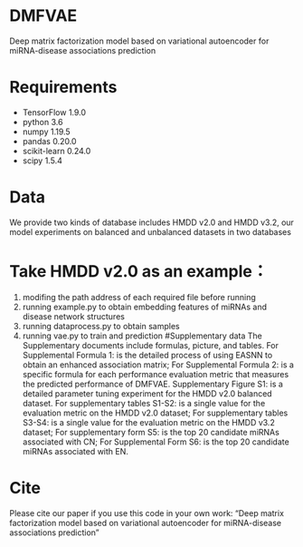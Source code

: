 # DMFVAE
Deep matrix factorization model based on variational autoencoder for miRNA-disease associations prediction

# Requirements
* TensorFlow 1.9.0
* python 3.6
* numpy 1.19.5
* pandas 0.20.0
* scikit-learn 0.24.0
* scipy 1.5.4

# Data
We provide two kinds of database includes HMDD v2.0 and HMDD v3.2, our model experiments on balanced and unbalanced datasets in two databases

# Take HMDD v2.0 as an example：
1. modifing the path address of each required file before running
2. running example.py to obtain embedding features of miRNAs and disease network structures 
1. running dataprocess.py to obtain samples
2. running vae.py to train and prediction
#Supplementary data
The Supplementary documents include formulas, picture, and tables.  For Supplemental Formula 1: is the detailed process of using EASNN to obtain an enhanced association matrix; For Supplemental Formula 2: is a specific formula for each performance evaluation metric that measures the predicted performance of DMFVAE. Supplementary Figure S1: is a detailed parameter tuning experiment for the HMDD v2.0 balanced dataset. For supplementary tables S1-S2: is a single value for the evaluation metric on the HMDD v2.0 dataset; For supplementary tables S3-S4: is a single value for the evaluation metric on the HMDD v3.2 dataset; For supplementary form S5: is the top 20 candidate miRNAs associated with CN; For Supplemental Form S6:  is  the top 20 candidate miRNAs associated with EN.

# Cite
Please cite our paper if you use this code in your own work:
“Deep matrix factorization model based on variational autoencoder for miRNA-disease associations prediction”
